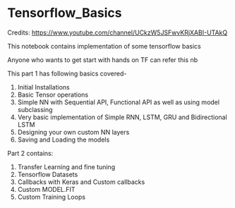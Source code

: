 # Tensorflow_Basics

Credits: https://www.youtube.com/channel/UCkzW5JSFwvKRjXABI-UTAkQ

This notebook contains implementation of some tensorflow basics

Anyone who wants to get start with hands on TF can refer this nb

This part 1 has following basics covered-
1. Initial Installations
2. Basic Tensor operations 
3. Simple NN with Sequential API, Functional API as well as using 
model subclassing
4. Very basic implementation of Simple RNN, LSTM, GRU and Bidirectional LSTM
5. Designing your own custom NN layers 
6. Saving and Loading the models


Part 2 contains:
1. Transfer Learning and fine tuning
2. Tensorflow Datasets
3. Callbacks with Keras and Custom callbacks
4. Custom MODEL.FIT
5. Custom Training Loops

